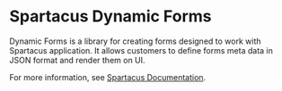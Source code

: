 # Spartacus Dynamic Forms

Dynamic Forms is a library for creating forms designed to work with Spartacus application.
It allows customers to define forms meta data in JSON format and render them on UI.

For more information, see [Spartacus Documentation](https://sap.github.io/spartacus-docs/dynamicforms).
